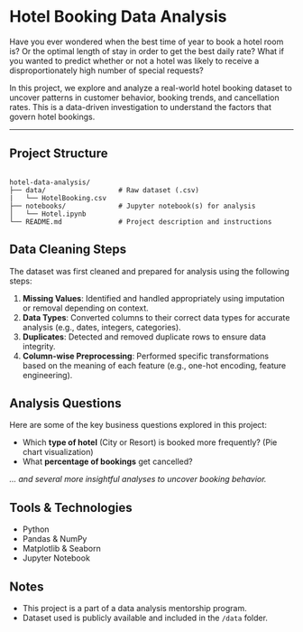 

#  Hotel Booking Data Analysis

Have you ever wondered when the best time of year to book a hotel room is? Or the optimal length of stay in order to get the best daily rate? What if you wanted to predict whether or not a hotel was likely to receive a disproportionately high number of special requests?

In this project, we explore and analyze a real-world hotel booking dataset to uncover patterns in customer behavior, booking trends, and cancellation rates. This is a data-driven investigation to understand the factors that govern hotel bookings.

---

##  Project Structure

```

hotel-data-analysis/
├── data/                  # Raw dataset (.csv)
|   └── HotelBooking.csv          
├── notebooks/             # Jupyter notebook(s) for analysis
│   └── Hotel.ipynb
└── README.md              # Project description and instructions

```



##  Data Cleaning Steps

The dataset was first cleaned and prepared for analysis using the following steps:

1. **Missing Values**: Identified and handled appropriately using imputation or removal depending on context.
2. **Data Types**: Converted columns to their correct data types for accurate analysis (e.g., dates, integers, categories).
3. **Duplicates**: Detected and removed duplicate rows to ensure data integrity.
4. **Column-wise Preprocessing**: Performed specific transformations based on the meaning of each feature (e.g., one-hot encoding, feature engineering).



## Analysis Questions

Here are some of the key business questions explored in this project:

- Which **type of hotel** (City or Resort) is booked more frequently? (Pie chart visualization)
- What **percentage of bookings** get cancelled?

*... and several more insightful analyses to uncover booking behavior.*



##  Tools & Technologies

- Python 
- Pandas & NumPy
- Matplotlib & Seaborn
- Jupyter Notebook




##  Notes

* This project is a part of a data analysis mentorship program.
* Dataset used is publicly available and included in the `/data` folder.




